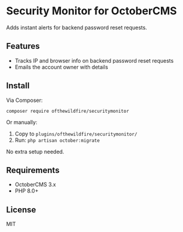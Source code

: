 # Security Monitor for OctoberCMS

Adds instant alerts for backend password reset requests.

## Features

- Tracks IP and browser info on backend password reset requests
- Emails the account owner with details

## Install

Via Composer:
```
composer require ofthewildfire/securitymonitor
```

Or manually:
1. Copy to `plugins/ofthewildfire/securitymonitor/`
2. Run: `php artisan october:migrate`

No extra setup needed.

## Requirements

- OctoberCMS 3.x
- PHP 8.0+

## License

MIT